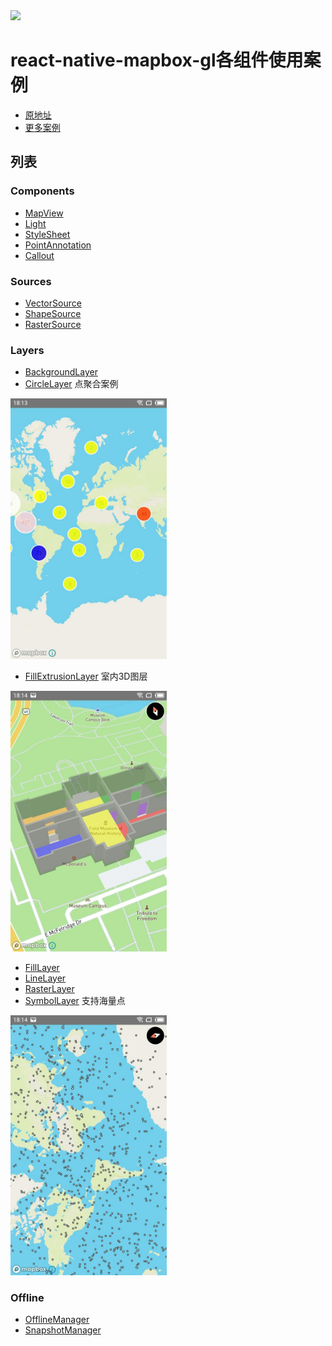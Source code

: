 <a href="https://www.mapbox.com">
  <img src="https://raw.githubusercontent.com/mapbox/react-native-mapbox-gl/master/assets/mapbox_logo.png" width="500"/>
</a>

# react-native-mapbox-gl各组件使用案例

* [原地址](https://github.com/mapbox/react-native-mapbox-gl/) 
* [更多案例](https://www.mapbox.com/mapbox-gl-js/example/add-image-generated/)

## 列表

### Components
* [MapView](/src/components/MapView/index.js)
* [Light]()
* [StyleSheet]()
* [PointAnnotation]()
* [Callout]()

### Sources
* [VectorSource]()
* [ShapeSource]()
* [RasterSource]()

### Layers
* [BackgroundLayer]()
* [CircleLayer](/src/components/Clusters/index.js)
点聚合案例
<a href="/src/components/Clusters/index.js">
  <img src="/assets/Clusters.jpg" width="250"/>
</a>

* [FillExtrusionLayer](/src/components/Indoor/index.js)
室内3D图层
<a href="/src/components/Indoor/index.js">
  <img src="/assets/Indoor.jpg" width="250"/>
</a>

* [FillLayer]()
* [LineLayer]()
* [RasterLayer]()
* [SymbolLayer](/src/components/Marker/index.js)
支持海量点
<a href="/src/components/Marker/index.js">
  <img src="/assets/Marker.jpg" width="250"/>
</a>

### Offline
* [OfflineManager]()
* [SnapshotManager]()